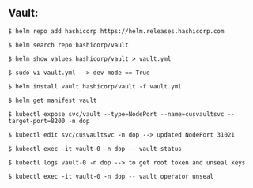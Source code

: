 ## **Vault:**

    $ helm repo add hashicorp https://helm.releases.hashicorp.com
    
    $ helm search repo hashicorp/vault
    
    $ helm show values hashicorp/vault > vault.yml
    
    $ sudo vi vault.yml --> dev mode == True
    
    $ helm install vault hashicorp/vault -f vault.yml

    $ helm get manifest vault
    
    $ kubectl expose svc/vault --type=NodePort --name=cusvaultsvc --target-port=8200 -n dop
    
    $ kubectl edit svc/cusvaultsvc -n dop --> updated NodePort 31021

    $ kubectl exec -it vault-0 -n dop -- vault status

    $ kubectl logs vault-0 -n dop --> to get root token and unseal keys

    $ kubectl exec -it vault-0 -n dop -- vault operator unseal